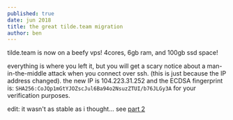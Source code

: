```yaml
---
published: true
date: jun 2018
title: the great tilde.team migration
author: ben
---
```


tilde.team is now on a beefy vps! 4cores, 6gb ram, and 100gb ssd space!

everything is where you left it, but you will get a scary notice about a man-in-the-middle attack when you connect over ssh. (this is just because the IP address changed). the new IP is 104.223.31.252 and the ECDSA fingerprint is: `SHA256:CoJQp1mGtYJOZscJul6Ba94o2NsuzZTUI/b76JLGy3A` for your verification purposes.


edit: it wasn't as stable as i thought... see [part 2](?page=020_migration_again)
